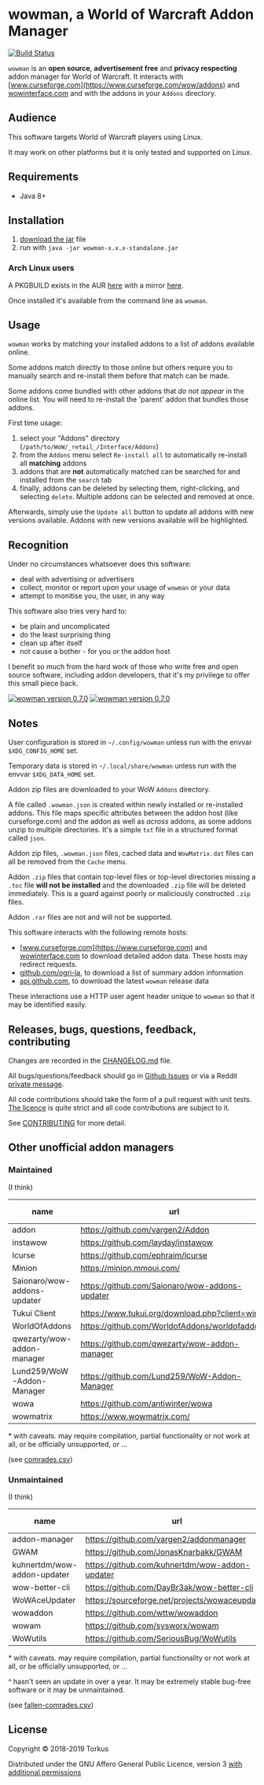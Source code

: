# wowman, a World of Warcraft Addon Manager

[![Build Status](https://travis-ci.org/ogri-la/wowman.svg?branch=master)](https://travis-ci.org/ogri-la/wowman)

`wowman` is an **open source**, **advertisement free** and **privacy respecting** addon manager for World of Warcraft. 
It interacts with [www.curseforge.com](https://www.curseforge.com/wow/addons) and 
[wowinterface.com](https://wowinterface.com/addons.php) and with the addons in your `Addons` directory.

## Audience

This software targets World of Warcraft players using Linux.

It may work on other platforms but it is only tested and supported on Linux.

## Requirements

* Java 8+

## Installation

1. [download the jar](https://github.com/ogri-la/wowman/releases/download/0.7.2/wowman-0.7.2-standalone.jar) file
2. run with `java -jar wowman-x.x.x-standalone.jar`

### Arch Linux users

A PKGBUILD exists in the AUR [here](https://aur.archlinux.org/packages/wowman/) 
with a mirror [here](https://github.com/ogri-la/wowman-pkgbuild/). 

Once installed it's available from the command line as `wowman`.

## Usage

`wowman` works by matching your installed addons to a list of addons available online.

Some addons match directly to those online but others require you to manually search and re-install them before that 
match can be made.

Some addons come bundled with other addons that *do not appear* in the online list. You will need to re-install the 
'parent' addon that bundles those addons.

First time usage:

1. select your "Addons" directory (`/path/to/WoW/_retail_/Interface/Addons`)
2. from the `Addons` menu select `Re-install all` to automatically re-install all **matching** addons
3. addons that are **not** automatically matched can be searched for and installed from the `search` tab
4. finally, addons can be deleted by selecting them, right-clicking, and selecting `delete`. Multiple addons can be 
selected and removed at once.

Afterwards, simply use the `Update all` button to update all addons with new versions available. 
Addons with new versions available will be highlighted.

## Recognition

Under no circumstances whatsoever does this software:

* deal with advertising or advertisers
* collect, monitor or report upon your usage of `wowman` or your data
* attempt to monitise you, the user, in any way

This software also tries very hard to:

* be plain and uncomplicated
* do the least surprising thing
* clean up after itself
* not cause a bother - for you *or* the addon host

I benefit so much from the hard work of those who write free and open source software, including addon developers, 
that it's my privilege to offer this small piece back.

[![wowman version 0.7.0](screenshot-0.7.0-installed-thumbnail.jpg)](screenshot-0.7.0-installed.png?raw=true) [![wowman version 0.7.0](screenshot-0.7.0-search-thumbnail.jpg)](screenshot-0.7.0-search.png?raw=true)

## Notes

User configuration is stored in `~/.config/wowman` unless run with the envvar `$XDG_CONFIG_HOME` set.

Temporary data is stored in `~/.local/share/wowman` unless run with the envvar `$XDG_DATA_HOME` set.

Addon zip files are downloaded to your WoW `Addons` directory.

A file called `.wowman.json` is created within newly installed or re-installed addons. This file maps specific 
attributes between the addon host (like curseforge.com) and the addon as well as *across* addons, as some addons unzip 
to multiple directories. It's a simple `txt` file in a structured format called `json`.

Addon zip files, `.wowman.json` files, cached data and `WowMatrix.dat` files can all be removed from the `Cache` menu.

Addon `.zip` files that contain top-level files or top-level directories missing a `.toc` file **will not be installed**
and the downloaded `.zip` file will be deleted immediately. This is a guard against poorly or maliciously constructed
`.zip` files.

Addon `.rar` files are not and will not be supported.

This software interacts with the following remote hosts:

* [www.curseforge.com](https://www.curseforge.com) and [wowinterface.com](https://wowinterface.com) to download detailed 
addon data. These hosts may redirect requests.
* [github.com/ogri-la](https://github.com/ogri-la), to download a list of summary addon information
* [api.github.com](https://developer.github.com/v3/repos/releases), to download the latest `wowman` release data

These interactions use a HTTP user agent header unique to `wowman` so that it may be identified easily.

## Releases, bugs, questions, feedback, contributing

Changes are recorded in the [CHANGELOG.md](CHANGELOG.md) file.

All bugs/questions/feedback should go in [Github Issues](https://github.com/ogri-la/wowman/issues) or 
via a Reddit [private message](https://www.reddit.com/message/compose/?to=torkus-jr&subject=wowman).

All code contributions should take the form of a pull request with unit tests.  
[The licence](LICENCE.txt) is quite strict and all code contributions are subject to it.

See [CONTRIBUTING](CONTRIBUTING.md) for more detail.

## Other unofficial addon managers

### Maintained 

(I think)

| name                        | url                                            | Linux | Mac  | Windows | maintained? | f/oss? | source available? | ads? | EULA? | language   | 
|-----------------------------|------------------------------------------------|-------|------|---------|-------------|--------|-------------------|------|-------|------------| 
| addon                       | https://github.com/vargen2/Addon               | no    | no   | yes     | yes         | yes    | yes               | no   | no    | C#         | 
| instawow                    | https://github.com/layday/instawow             | yes*  | yes* | yes*    | yes         | yes    | yes               | no   | no    | python     | 
| lcurse                      | https://github.com/ephraim/lcurse              | yes   | no   | no      | yes         | no     | yes               | no   | no    | python     | 
| Minion                      | https://minion.mmoui.com/                      | yes*  | yes  | yes     | yes         | no     | no                | yes  | yes   | java       | 
| Saionaro/wow-addons-updater | https://github.com/Saionaro/wow-addons-updater | yes   | yes  | yes     | yes         | yes    | yes               | no   | no    | javascript | 
| Tukui Client                | https://www.tukui.org/download.php?client=win  | no    | no   | yes     | yes         | no     | no                | ?    | ?     | ?          | 
| WorldOfAddons               | https://github.com/WorldofAddons/worldofaddons | yes*  | yes* | yes     | yes         | yes    | yes               | no   | no    | javascript | 
| qwezarty/wow-addon-manager  | https://github.com/qwezarty/wow-addon-manager  | yes*  | no   | no      | yes         | yes    | yes               | no   | no    | python     | 
| Lund259/WoW-Addon-Manager   | https://github.com/Lund259/WoW-Addon-Manager   | no    | no   | yes     | yes         | yes    | yes               | no   | no    | C#         | 
| wowa                        | https://github.com/antiwinter/wowa             | yes*  | yes* | yes*    | yes         | yes    | no                | no   | no    | javascript | 
| wowmatrix                   | https://www.wowmatrix.com/                     | yes   | yes  | yes     | yes         | no     | no                | yes  | yes   | ?          | 

\* with caveats. may require compilation, partial functionality or not work at all, or be officially unsupported, or ...

(see [comrades.csv](comrades.csv))

### Unmaintained 

(I think)

| name                        | url                                             | Linux | Mac  | Windows | maintained? | f/oss? | source available? | ads? | EULA? | language   | 
|-----------------------------|-------------------------------------------------|-------|------|---------|-------------|--------|-------------------|------|-------|------------| 
| addon-manager               | https://github.com/vargen2/addonmanager         | no    | no   | yes*    | no          | yes    | yes               | no   | no    | java       | 
| GWAM                        | https://github.com/JonasKnarbakk/GWAM           | yes*  | yes* | yes*    | no^         | yes    | yes               | no   | no    | c++        | 
| kuhnertdm/wow-addon-updater | https://github.com/kuhnertdm/wow-addon-updater  | yes*  | yes  | yes     | no^         | yes    | yes               | no   | no    | python     | 
| wow-better-cli              | https://github.com/DayBr3ak/wow-better-cli      | yes*  | yes* | yes*    | no^         | yes    | yes               | no   | no    | javascript | 
| WoWAceUpdater               | https://sourceforge.net/projects/wowaceupdater/ | no    | no   | yes     | no          | yes    | yes               | ?    | ?     | ?          | 
| wowaddon                    | https://github.com/wttw/wowaddon                | yes   | yes  | yes     | no^         | yes    | yes               | no   | no    | go         | 
| wowam                       | https://github.com/sysworx/wowam                | no    | yes  | yes     | no^         | no     | yes               | no   | yes*  | xojo       | 
| WoWutils                    | https://github.com/SeriousBug/WoWutils          | yes   | no   | no      | no          | yes    | yes               | no   | no    | bash       | 

\* with caveats. may require compilation, partial functionality or not work at all, or be officially unsupported, or ...

\^ hasn't seen an update in over a year. It may be extremely stable bug-free software or it may be unmaintained.

(see [fallen-comrades.csv](fallen-comrades.csv))

## License

Copyright © 2018-2019 Torkus

Distributed under the GNU Affero General Public Licence, version 3 [with additional permissions](LICENCE.txt#L665)
